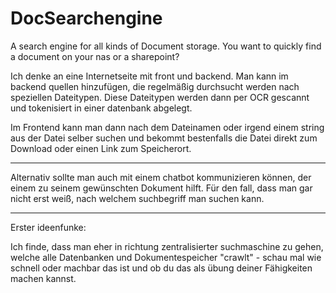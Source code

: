 # DocSearchengine
A search engine for all kinds of Document storage. You want to quickly find a document on your nas or a sharepoint?

Ich denke an eine Internetseite mit front und backend. Man kann im backend quellen hinzufügen, die regelmäßig durchsucht werden nach speziellen Dateitypen.
Diese Dateitypen werden dann per OCR gescannt und tokenisiert in einer datenbank abgelegt.

Im Frontend kann man dann nach dem Dateinamen oder irgend einem string aus der Datei selber suchen und bekommt bestenfalls die Datei direkt zum Download oder einen Link zum Speicherort.


-------

Alternativ sollte man auch mit einem chatbot kommunizieren können, der einem zu seinem gewünschten Dokument hilft. Für den fall, dass man gar nicht erst weiß, nach welchem suchbegriff man suchen kann.

-------
Erster ideenfunke:

Ich finde, dass man eher in richtung zentralisierter suchmaschine zu gehen, welche alle Datenbanken und Dokumentespeicher "crawlt" - schau mal wie schnell oder machbar das ist und ob du das als übung deiner Fähigkeiten machen kannst.


